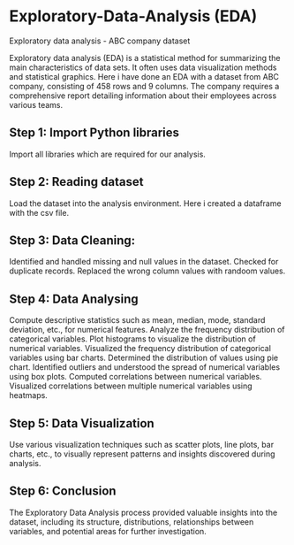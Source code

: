 # Exploratory-Data-Analysis (EDA)
Exploratory data analysis - ABC company dataset

Exploratory data analysis (EDA) is a statistical method for summarizing the main characteristics of data sets. It often uses data visualization methods and statistical graphics. Here i have done an EDA  with a dataset from ABC company, consisting of 458 rows and 9 columns. The company requires a comprehensive report detailing information about their employees across various teams.

## Step 1: Import Python libraries
Import all libraries which are required for our analysis.

## Step 2: Reading dataset
Load the dataset into the analysis environment. Here i created a dataframe with the csv file.

## Step 3: Data Cleaning:
Identified and handled missing and null values in the dataset.
Checked for duplicate records.
Replaced the wrong column values with randoom values.

## Step 4: Data Analysing
Compute descriptive statistics such as mean, median, mode, standard deviation, etc., for numerical features.
Analyze the frequency distribution of categorical variables.
Plot histograms to visualize the distribution of numerical variables.
Visualized the frequency distribution of categorical variables using bar charts.
Determined the distribution of values using pie chart.
Identified outliers and understood the spread of numerical variables using box plots.
Computed correlations between numerical variables.
Visualized correlations between multiple numerical variables using heatmaps.

## Step 5: Data Visualization
Use various visualization techniques such as scatter plots, line plots, bar charts, etc., to visually represent patterns and insights discovered during analysis.

## Step 6: Conclusion
The Exploratory Data Analysis process provided valuable insights into the dataset, including its structure, distributions, relationships between variables, and potential areas for further investigation.

